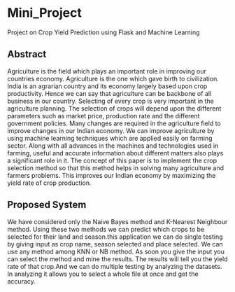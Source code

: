 # Mini_Project
Project on Crop Yield Prediction using Flask and Machine Learning

## Abstract

Agriculture is the field which plays an important role in improving our countries economy. Agriculture is the one which gave birth to civilization. India is an agrarian country and its economy largely based upon crop productivity. Hence we can say that agriculture can be backbone of all business in our country. Selecting of every crop is very important in the agriculture planning. The selection of crops will depend upon the different parameters such as market price, production rate and the different government policies. Many changes are required in the agriculture field to improve changes in our Indian economy. We can improve agriculture by using machine learning techniques which are applied easily on farming sector. Along with all advances in the machines and technologies used in farming, useful and accurate information about different matters also plays a significant role in it. The concept of this paper is to implement the crop selection method so that this method helps in solving many agriculture and farmers problems. This improves our Indian economy by maximizing the yield rate of crop production.

## Proposed System

We have considered only the Naive Bayes method and K-Nearest Neighbour method. Using these two methods we can predict which crops to be selected for their land and season.this application we can do single testing by giving input as crop name, season selected and place selected. We can use any method among KNN or NB method. As soon you give the input you can select the method and mine the results. The results will tell you the yield rate of that crop.And we can do multiple testing by analyzing the datasets. In analyzing it allows you to select a whole file at once and get the accuracy.
